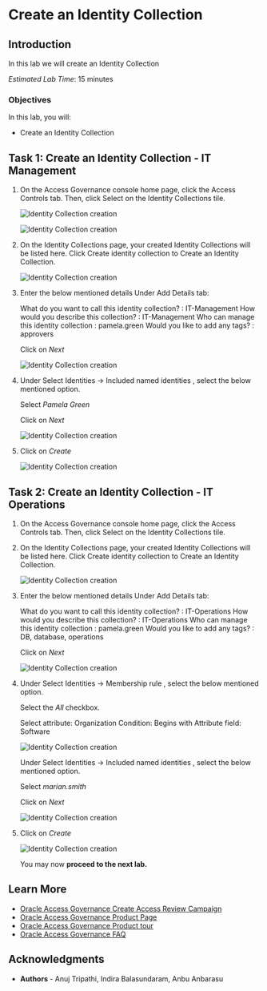 # Create an Identity Collection

## Introduction

In this lab we will create an Identity Collection

*Estimated Lab Time*: 15 minutes


### Objectives

In this lab, you will:
 * Create an Identity Collection



## Task 1: Create an Identity Collection - IT Management

1. On the Access Governance console home page, click the Access Controls tab. Then, click Select on the Identity Collections tile. 


     ![Identity Collection creation](images/ag-homepage.png)

      ![Identity Collection creation](images/identity-collections.png)

2. On the Identity Collections page, your created Identity Collections will be listed here. Click Create identity collection to Create an Identity Collection.

   ![Identity Collection creation](images/create-identity-collection.png)

3. Enter the below mentioned details Under Add Details tab:

    What do you want to call this identity collection? : IT-Management
    How would you describe this collection? : IT-Management
    Who can manage this identity collection : pamela.green
    Would you like to add any tags? : approvers

    Click on *Next*

   ![Identity Collection creation](images/create-workflow.png)

4. Under Select Identities -> Included named identities , select the below mentioned option.

    Select *Pamela Green*

    Click on *Next*

    ![Identity Collection creation](images/include-identities.png)

5. Click on *Create*

    ![Identity Collection creation](images/click-create.png)



## Task 2: Create an Identity Collection - IT Operations

1. On the Access Governance console home page, click the Access Controls tab. Then, click Select on the Identity Collections tile. 



2. On the Identity Collections page, your created Identity Collections will be listed here. Click Create identity collection to Create an Identity Collection.

    ![Identity Collection creation](images/create-identity-collection.png)

   

  

3. Enter the below mentioned details Under Add Details tab:

    What do you want to call this identity collection? : IT-Operations
    How would you describe this collection? : IT-Operations
    Who can manage this identity collection : pamela.green
    Would you like to add any tags? : DB, database, operations

    Click on *Next*

    ![Identity Collection creation](images/operations-workflow.png)

4. Under Select Identities -> Membership rule , select the below mentioned option.

    Select the *All* checkbox.

    Select attribute: Organization
    Condition: Begins with 
    Attribute field: Software 

    ![Identity Collection creation](images/membership-rule.png)

    Under Select Identities -> Included named identities , select the below mentioned option.

    Select *marian.smith*

    Click on *Next*

    ![Identity Collection creation](images/operations-include-identities.png)


5. Click on *Create*

    ![Identity Collection creation](images/click-create-operations-workflow.png)



    You may now **proceed to the next lab.**

## Learn More

* [Oracle Access Governance Create Access Review Campaign](https://docs.oracle.com/en/cloud/paas/access-governance/pdapg/index.html)
* [Oracle Access Governance Product Page](https://www.oracle.com/security/cloud-security/access-governance/)
* [Oracle Access Governance Product tour](https://www.oracle.com/webfolder/s/quicktours/paas/pt-sec-access-governance/index.html)
* [Oracle Access Governance FAQ](https://www.oracle.com/security/cloud-security/access-governance/faq/)

## Acknowledgments
* **Authors** - Anuj Tripathi, Indira Balasundaram, Anbu Anbarasu 